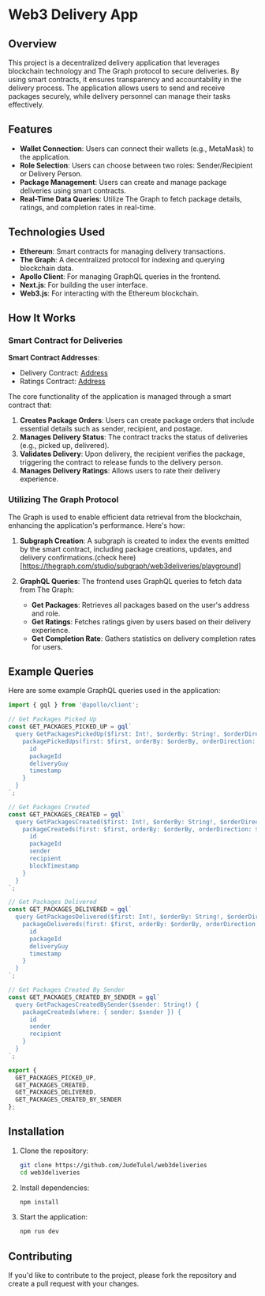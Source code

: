 # Web3 Delivery App

## Overview

This project is a decentralized delivery application that leverages blockchain technology and The Graph protocol to secure deliveries. By using smart contracts, it ensures transparency and accountability in the delivery process. The application allows users to send and receive packages securely, while delivery personnel can manage their tasks effectively.

## Features

- **Wallet Connection**: Users can connect their wallets (e.g., MetaMask) to the application.
- **Role Selection**: Users can choose between two roles: Sender/Recipient or Delivery Person.
- **Package Management**: Users can create and manage package deliveries using smart contracts.
- **Real-Time Data Queries**: Utilize The Graph to fetch package details, ratings, and completion rates in real-time.

## Technologies Used

- **Ethereum**: Smart contracts for managing delivery transactions.
- **The Graph**: A decentralized protocol for indexing and querying blockchain data.
- **Apollo Client**: For managing GraphQL queries in the frontend.
- **Next.js**: For building the user interface.
- **Web3.js**: For interacting with the Ethereum blockchain.

## How It Works

### Smart Contract for Deliveries

**Smart Contract Addresses**:
- Delivery Contract: [Address](https://eth-sepolia.blockscout.com/address/0x8BA77209a94d16CA5d4f7Bf3A8641927B69046aA)
- Ratings Contract: [Address](https://eth-sepolia.blockscout.com/address/0x2Bd08EE606CcB8f74bd3770e04C5c2F2dE17e25b)

The core functionality of the application is managed through a smart contract that:

1. **Creates Package Orders**: Users can create package orders that include essential details such as sender, recipient, and postage.
2. **Manages Delivery Status**: The contract tracks the status of deliveries (e.g., picked up, delivered).
3. **Validates Delivery**: Upon delivery, the recipient verifies the package, triggering the contract to release funds to the delivery person.
4. **Manages Delivery Ratings**: Allows users to rate their delivery experience.

### Utilizing The Graph Protocol

The Graph is used to enable efficient data retrieval from the blockchain, enhancing the application's performance. Here's how:

1. **Subgraph Creation**: A subgraph is created to index the events emitted by the smart contract, including package creations, updates, and delivery confirmations.(check here)[https://thegraph.com/studio/subgraph/web3deliveries/playground]
   
3. **GraphQL Queries**: The frontend uses GraphQL queries to fetch data from The Graph:
   - **Get Packages**: Retrieves all packages based on the user's address and role.
   - **Get Ratings**: Fetches ratings given by users based on their delivery experience.
   - **Get Completion Rate**: Gathers statistics on delivery completion rates for users.

## Example Queries

Here are some example GraphQL queries used in the application:

```javascript
import { gql } from '@apollo/client';

// Get Packages Picked Up
const GET_PACKAGES_PICKED_UP = gql`
  query GetPackagesPickedUp($first: Int!, $orderBy: String!, $orderDirection: String!) {
    packagePickedUps(first: $first, orderBy: $orderBy, orderDirection: $orderDirection) {
      id
      packageId
      deliveryGuy
      timestamp
    }
  }
`;

// Get Packages Created
const GET_PACKAGES_CREATED = gql`
  query GetPackagesCreated($first: Int!, $orderBy: String!, $orderDirection: String!) {
    packageCreateds(first: $first, orderBy: $orderBy, orderDirection: $orderDirection) {
      id
      packageId
      sender
      recipient
      blockTimestamp
    }
  }
`;

// Get Packages Delivered
const GET_PACKAGES_DELIVERED = gql`
  query GetPackagesDelivered($first: Int!, $orderBy: String!, $orderDirection: String!) {
    packageDelivereds(first: $first, orderBy: $orderBy, orderDirection: $orderDirection) {
      id
      packageId
      deliveryGuy
      timestamp
    }
  }
`;

// Get Packages Created By Sender
const GET_PACKAGES_CREATED_BY_SENDER = gql`
  query GetPackagesCreatedBySender($sender: String!) {
    packageCreateds(where: { sender: $sender }) {
      id
      sender
      recipient
    }
  }
`;

export { 
  GET_PACKAGES_PICKED_UP, 
  GET_PACKAGES_CREATED, 
  GET_PACKAGES_DELIVERED, 
  GET_PACKAGES_CREATED_BY_SENDER 
};
```

## Installation

1. Clone the repository:

   ```bash
   git clone https://github.com/JudeTulel/web3deliveries
   cd web3deliveries
   ```

2. Install dependencies:

   ```bash
   npm install
   ```

3. Start the application:

   ```bash
   npm run dev
   ```

## Contributing

If you'd like to contribute to the project, please fork the repository and create a pull request with your changes.
